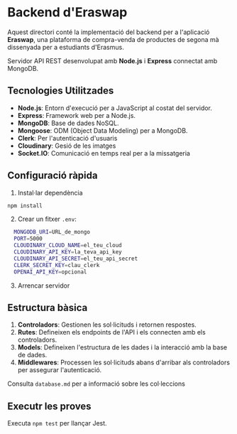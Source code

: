 # Backend d'Eraswap

Aquest directori conté la implementació del backend per a l'aplicació **Eraswap**, una plataforma de compra-venda de productes de segona mà dissenyada per a estudiants d'Erasmus.

Servidor API REST desenvolupat amb **Node.js** i **Express** connectat amb MongoDB.

## Tecnologies Utilitzades
- **Node.js**: Entorn d'execució per a JavaScript al costat del servidor.
- **Express**: Framework web per a Node.js.
- **MongoDB**: Base de dades NoSQL.
- **Mongoose**: ODM (Object Data Modeling) per a MongoDB.
- **Clerk**: Per l'autenticació d'usuaris
- **Cloudinary**: Gesió de les imatges
- **Socket.IO**: Comunicació en temps real per a la missatgeria

## Configuració ràpida
1. Instal·lar dependència
```bash
npm install
```
2. Crear un fitxer `.env`:
 ```bash
   MONGODB_URI=URL_de_mongo
   PORT=5000
   CLOUDINARY_CLOUD_NAME=el_teu_cloud
   CLOUDINARY_API_KEY=la_teva_api_key
   CLOUDINARY_API_SECRET=el_teu_api_secret
   CLERK_SECRET_KEY=clau_clerk
   OPENAI_API_KEY=opcional
   ```
3. Arrencar servidor


## Estructura bàsica

1. **Controladors**: Gestionen les sol·licituds  i retornen respostes.
2. **Rutes**: Defineixen els endpoints de l'API i els connecten amb els controladors.
3. **Models**: Defineixen l'estructura de les dades i la interacció amb la base de dades.
4. **Middlewares**: Processen les sol·licituds abans d'arribar als controladors per assegurar l'autenticació.

Consulta `database.md` per a informació sobre les col·leccions

## Executr les proves
Executa `npm test` per llançar Jest.